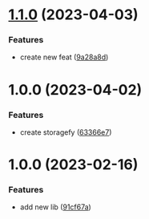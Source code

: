 # [1.1.0](https://github.com/open-ish/utility/compare/storagefy-v1.0.0...storagefy-v1.1.0) (2023-04-03)


### Features

* create new feat ([9a28a8d](https://github.com/open-ish/utility/commit/9a28a8d47cea92ca9ba0de76dbcb9192ec9cb35c))

# 1.0.0 (2023-04-02)


### Features

* create storagefy ([63366e7](https://github.com/open-ish/utility/commit/63366e717748369212ba6f4bc17d5f122d0ef12b))

# 1.0.0 (2023-02-16)

### Features

- add new lib ([91cf67a](https://github.com/open-ish/utility/commit/91cf67ab0e510950e2ff539b2bc31ced89991ef6))
